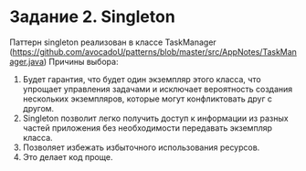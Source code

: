 # Задание 2. Singleton
Паттерн singleton реализован в классе TaskManager (https://github.com/avocadoU/patterns/blob/master/src/AppNotes/TaskManager.java)
Причины выбора:
  1) Будет гарантия, что будет один экземпляр этого класса, что упрощает управления задачами и исключает вероятность создания нескольких экземпляров, которые могут конфликтовать друг с другом.
  2) Singleton позволит легко получить доступ к информации из разных частей приложения без необходимости передавать экземпляр класса.
  3) Позволяет избежать избыточного использования ресурсов.
  4) Это делает код проще.
